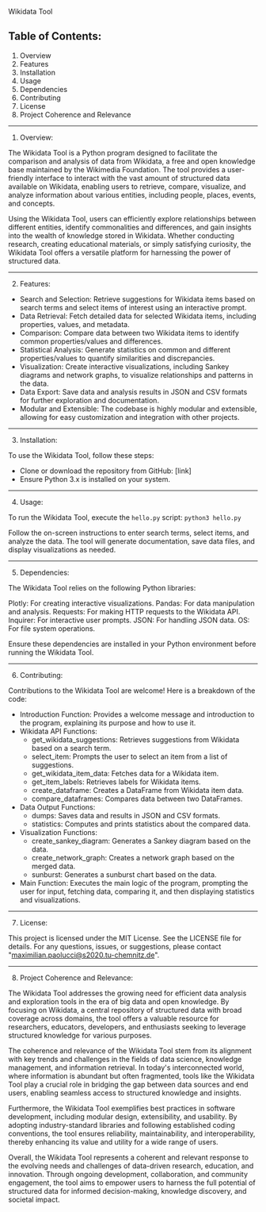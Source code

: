 Wikidata Tool

Table of Contents:
------------------
1. Overview
2. Features
3. Installation
4. Usage
5. Dependencies
6. Contributing
7. License
8. Project Coherence and Relevance


------------
1. Overview:

The Wikidata Tool is a Python program designed to facilitate the comparison and analysis of data from Wikidata, a free and open knowledge base maintained by the Wikimedia Foundation. The tool provides a user-friendly interface to interact with the vast amount of structured data available on Wikidata, enabling users to retrieve, compare, visualize, and analyze information about various entities, including people, places, events, and concepts.

Using the Wikidata Tool, users can efficiently explore relationships between different entities, identify commonalities and differences, and gain insights into the wealth of knowledge stored in Wikidata. Whether conducting research, creating educational materials, or simply satisfying curiosity, the Wikidata Tool offers a versatile platform for harnessing the power of structured data.


------------
2. Features:

- Search and Selection: Retrieve suggestions for Wikidata items based on search terms and select items of interest using an interactive prompt.
- Data Retrieval: Fetch detailed data for selected Wikidata items, including properties, values, and metadata.
- Comparison: Compare data between two Wikidata items to identify common properties/values and differences.
- Statistical Analysis: Generate statistics on common and different properties/values to quantify similarities and discrepancies.
- Visualization: Create interactive visualizations, including Sankey diagrams and network graphs, to visualize relationships and patterns in the data.
- Data Export: Save data and analysis results in JSON and CSV formats for further exploration and documentation.
- Modular and Extensible: The codebase is highly modular and extensible, allowing for easy customization and integration with other projects.



----------------
3. Installation:

To use the Wikidata Tool, follow these steps:

- Clone or download the repository from GitHub: [link]
- Ensure Python 3.x is installed on your system.



---------
4. Usage:

To run the Wikidata Tool, execute the `hello.py` script: `python3 hello.py`

Follow the on-screen instructions to enter search terms, select items, and analyze the data. The tool will generate documentation, save data files, and display visualizations as needed.


----------------
5. Dependencies:

The Wikidata Tool relies on the following Python libraries:

Plotly: For creating interactive visualizations.
Pandas: For data manipulation and analysis.
Requests: For making HTTP requests to the Wikidata API.
Inquirer: For interactive user prompts.
JSON: For handling JSON data.
OS: For file system operations.

Ensure these dependencies are installed in your Python environment before running the Wikidata Tool.


----------------
6. Contributing:

Contributions to the Wikidata Tool are welcome! Here is a breakdown of the code:

- Introduction Function: Provides a welcome message and introduction to the program, explaining its purpose and how to use it.
- Wikidata API Functions:
    - get_wikidata_suggestions: Retrieves suggestions from Wikidata based on a search term.
    - select_item: Prompts the user to select an item from a list of suggestions.
    - get_wikidata_item_data: Fetches data for a Wikidata item.
    - get_item_labels: Retrieves labels for Wikidata items.
    - create_dataframe: Creates a DataFrame from Wikidata item data.
    - compare_dataframes: Compares data between two DataFrames.
- Data Output Functions:
    - dumps: Saves data and results in JSON and CSV formats.
    - statistics: Computes and prints statistics about the compared data.
- Visualization Functions:
    - create_sankey_diagram: Generates a Sankey diagram based on the data.
    - create_network_graph: Creates a network graph based on the merged data.
    - sunburst: Generates a sunburst chart based on the data.
- Main Function: Executes the main logic of the program, prompting the user for input, fetching data, comparing it, and then displaying statistics and visualizations.


-----------
7. License:

This project is licensed under the MIT License. See the LICENSE file for details. For any questions, issues, or suggestions, please contact "maximilian.paolucci@s2020.tu-chemnitz.de".

-------------------------------------
8. Project Coherence and Relevance:

The Wikidata Tool addresses the growing need for efficient data analysis and exploration tools in the era of big data and open knowledge. By focusing on Wikidata, a central repository of structured data with broad coverage across domains, the tool offers a valuable resource for researchers, educators, developers, and enthusiasts seeking to leverage structured knowledge for various purposes.

The coherence and relevance of the Wikidata Tool stem from its alignment with key trends and challenges in the fields of data science, knowledge management, and information retrieval. In today's interconnected world, where information is abundant but often fragmented, tools like the Wikidata Tool play a crucial role in bridging the gap between data sources and end users, enabling seamless access to structured knowledge and insights.

Furthermore, the Wikidata Tool exemplifies best practices in software development, including modular design, extensibility, and usability. By adopting industry-standard libraries and following established coding conventions, the tool ensures reliability, maintainability, and interoperability, thereby enhancing its value and utility for a wide range of users.

Overall, the Wikidata Tool represents a coherent and relevant response to the evolving needs and challenges of data-driven research, education, and innovation. Through ongoing development, collaboration, and community engagement, the tool aims to empower users to harness the full potential of structured data for informed decision-making, knowledge discovery, and societal impact.
